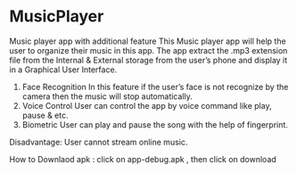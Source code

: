 # MusicPlayer
Music player app with additional feature
This Music player app will help the user to organize their music in this app. 
The app extract the .mp3 extension file from the Internal & External storage from the user’s phone and display it in a Graphical User Interface.
1.	Face Recognition
       In this feature if the user’s face is not recognize by the camera then the music will stop automatically.
2.	Voice Control
      User can control the app by voice command like play, pause & etc.
3.	Biometric 
      User can play and pause the song with the help of fingerprint. 
 
 Disadvantage:  User cannot stream online music.

How to Downlaod apk :
       click on app-debug.apk ,
       then click on download
